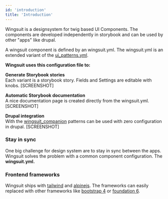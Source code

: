 ```yaml
---
id: 'introduction'
title: 'Introduction'
---
```


Wingsuit is a designsystem for twig based UI Components. The components are developed independently in storybook and can be used by other "apps" like drupal. 

A wingsuit component is defined by an wingsuit.yml.
The wingsuit.yml is an extended variant of the [ui_patterns.yml](https://ui-patterns.readthedocs.io/en/8.x-1.x/content/patterns-definition.html). 


<b>Wingsuit uses this configuration file to:</b>

<b>Generate Storybook stories</b><br>
Each variant is a storybook story. Fields and Settings are editable with knobs.
[SCREENSHOT]

<b>Automatic Storybook documentation</b><br>
A nice documentation page is created directly from the wingsuit.yml. 
[SCREENSHOT]

<b>Drupal integration</b><br>
With the [wingsuit_companion](https://www.drupal.org/project/wingsuit_companion) patterns can be used with zero configuration in drupal. 
[SCREENSHOT]


### <b>Stay in sync</b>
One big challenge for design system are to stay in sync between the apps.
Wingsuit solves the problem with a common component configuration. The <b>wingsuit.yml.</b>

### <b>Frontend frameworks</b>
Wingsuit ships with [tailwind](https://tailwindcss.com/) and [alpinejs](https://github.com/alpinejs/alpine). 
The frameworks can easily replaced with other frameworks like [bootstrap 4](https://getbootstrap.com) or [foundation 6](https://get.foundation/sites/docs/).

 